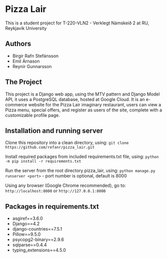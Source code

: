 # Pizza Lair

This is a student project for T-220-VLN2 - Verklegt Námskeið 2 at RU, Reykjavik University


## Authors

- Birgir Rafn Stefánsson
- Emil Árnason
- Reynir Gunnarsson

## The Project

This project is a Django web app, using the MTV pattern and Django Model API, it uses a PostgreSQL database, 
hosted at Google Cloud. It is an e-commerce website for the Pizza Lair imaginary restaurant, users can view a 
Pizza menu, special offers, and register as users of the site, complete with a customizable profile page. 

## Installation and running server

Clone this repository into a clean directory, using:
`git clone https://github.com/refanr/pizza_lair.git`

Install required packages from included requirements.txt file, using:
`python -m pip install -r requirements.txt`

Run the server from the root directory pizza_lair, using:
`python manage.py runserver <port>` - port number is optional, default is 8000

Using any browser (Google Chrome recommended), go to: `http://localhost:8000` or `http://127.0.0.1:8000`


## Packages in requirements.txt

- asgiref==3.6.0
- Django==4.2
- django-countries==7.5.1
- Pillow==9.5.0
- psycopg2-binary==2.9.6
- sqlparse==0.4.4
- typing_extensions==4.5.0
